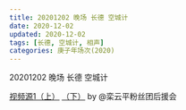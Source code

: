 ```yaml
---
title: 20201202 晚场 长德 空城计 
date: 2020-12-02
updated: 2020-12-02
tags: [长德, 空城计, 相声] 
categories: 庚子年场次(2020) 
---
```

20201202 晚场 长德 空城计 



[视频源1（上）](https://weibo.com/6574451359/JwEJslDbr) [（下）](https://weibo.com/6574451359/JwETvvZ73) by @栾云平粉丝团后援会